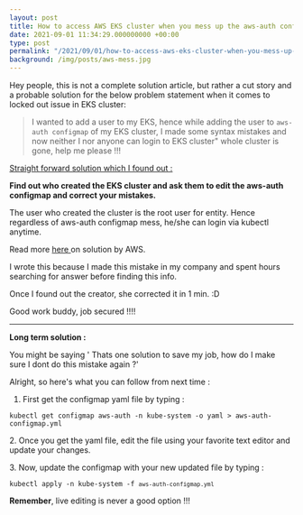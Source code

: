 ```yaml
---
layout: post
title: How to access AWS EKS cluster when you mess up the aws-auth configmap
date: 2021-09-01 11:34:29.000000000 +00:00
type: post
permalink: "/2021/09/01/how-to-access-aws-eks-cluster-when-you-mess-up-the-aws-auth-configmap/"
background: /img/posts/aws-mess.jpg
---
```

  
<p>Hey people, this is not a complete solution article, but rather a cut story and a probable solution for the below problem statement when it comes to locked out issue in EKS cluster:</p>
  
> I wanted to add a user to my EKS, hence while adding the user to <code>aws-auth configmap</code> of my EKS cluster, I made some syntax mistakes and now neither I nor anyone can login to EKS cluster" whole cluster is gone, help me please !!!
  
<p><span style="text-decoration:underline;">Straight forward solution which I found out :</span></p>
  
  
<p><strong>Find out who created the EKS cluster and ask them to edit the aws-auth configmap and correct your mistakes.</strong></p>
  
  
<p>The user who created the cluster is the root user for entity. Hence regardless of aws-auth configmap mess, he/she can login via kubectl anytime.</p>
  
  
<p>Read more <a href="https://aws.amazon.com/premiumsupport/knowledge-center/eks-api-server-unauthorized-error/">here </a>on solution by AWS.</p>
  
  
<p>I wrote this because I made this mistake in my company and spent hours searching for answer before finding this info.</p>
  
  
<p>Once I found out the creator, she corrected it in 1 min. :D </p>
  
  
<p>Good work buddy, job secured !!!!</p>
  
<p><!-- wp:separator --></p>
<hr class="wp-block-separator" />
<!-- /wp:separator -->
  
<p><strong>Long term solution :</strong></p>
  
  
<p>You might be saying ' Thats one solution to save my job, how do I make sure I dont do this mistake again ?'</p>
  
  
<p>Alright, so here's what you can follow from next time :</p>
  
  
<ol>
<li>First get the configmap yaml file by typing :</li>
</ol>
 
<p><!-- wp:paragraph {"align":"left"} --></p>
<p class="has-text-align-left"><code>kubectl get configmap aws-auth -n kube-system -o yaml &gt; aws-auth-configmap.yml</code></p>
  
  
<p>2. Once you get the yaml file, edit the file using your favorite text editor and update your changes. </p>
  
  
<p>3. Now, update the configmap with your new updated file by typing :</p>
  
  
<p><code>kubectl apply -n kube-system -f <code>aws-auth-configmap.yml</code> </code></p>
  
<p><strong>Remember</strong>, live editing is never a good option !!!</p>
  
  
  

